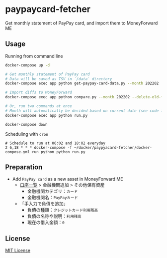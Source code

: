 # paypaycard-fetcher

Get monthly statement of PayPay card, and import them to MoneyForward ME

## Usage

Running from command line

```sh
docker-compose up -d

# Get monthly statement of PayPay card
# Data will be saved as TSV in `/data` directory
docker-compose exec app python get-paypay-card-data.py --month 202202

# Import diffs to MoneyForward
docker-compose exec app python compare.py --month 202202 --delete-old-file

# Or, run two commands at once
# Month will automatically be decided based on current date (see code for details)
docker-compose exec app python run.py

docker-compose down
```

Scheduling with `cron`

```crontab
# Schedule to run at 06:02 and 18:02 everyday
2 6,18 * * * docker-compose -f ~/docker/paypyacard-fetcher/docker-compose.yml run python python run.py
```

## Preparation
- Add `PayPay card` as a new asset in MoneyForward ME
    - [口座一覧](https://moneyforward.com/accounts/service_list) > 金融機関追加 > その他保有資産
        - 金融機関カテゴリ：`カード`
        - 金融機関名：`PayPayカード`
    - 「手入力で負債を追加」
        - 負債の種類：`クレジットカード利用残高`
        - 負債の名称や説明：`利用残高`
        - 現在の借入金額：`0`

## License
[MIT License](https://github.com/mu373/paypaycard-fetcher/blob/master/LICENSE)